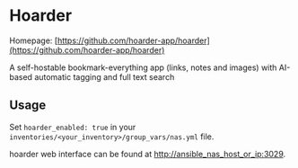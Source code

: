 # Hoarder

Homepage: [https://github.com/hoarder-app/hoarder](https://github.com/hoarder-app/hoarder)

A self-hostable bookmark-everything app (links, notes and images) with AI-based automatic tagging and full text search

## Usage

Set `hoarder_enabled: true` in your `inventories/<your_inventory>/group_vars/nas.yml` file.

hoarder web interface can be found at [http://ansible_nas_host_or_ip:3029](http://ansible_nas_host_or_ip:3029).
